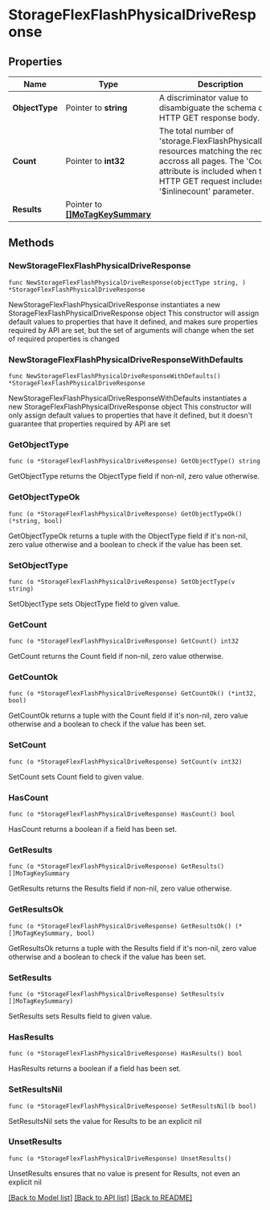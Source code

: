 # StorageFlexFlashPhysicalDriveResponse

## Properties

Name | Type | Description | Notes
------------ | ------------- | ------------- | -------------
**ObjectType** | Pointer to **string** | A discriminator value to disambiguate the schema of a HTTP GET response body. | 
**Count** | Pointer to **int32** | The total number of &#39;storage.FlexFlashPhysicalDrive&#39; resources matching the request, accross all pages. The &#39;Count&#39; attribute is included when the HTTP GET request includes the &#39;$inlinecount&#39; parameter. | [optional] 
**Results** | Pointer to [**[]MoTagKeySummary**](mo.TagKeySummary.md) |  | [optional] 

## Methods

### NewStorageFlexFlashPhysicalDriveResponse

`func NewStorageFlexFlashPhysicalDriveResponse(objectType string, ) *StorageFlexFlashPhysicalDriveResponse`

NewStorageFlexFlashPhysicalDriveResponse instantiates a new StorageFlexFlashPhysicalDriveResponse object
This constructor will assign default values to properties that have it defined,
and makes sure properties required by API are set, but the set of arguments
will change when the set of required properties is changed

### NewStorageFlexFlashPhysicalDriveResponseWithDefaults

`func NewStorageFlexFlashPhysicalDriveResponseWithDefaults() *StorageFlexFlashPhysicalDriveResponse`

NewStorageFlexFlashPhysicalDriveResponseWithDefaults instantiates a new StorageFlexFlashPhysicalDriveResponse object
This constructor will only assign default values to properties that have it defined,
but it doesn't guarantee that properties required by API are set

### GetObjectType

`func (o *StorageFlexFlashPhysicalDriveResponse) GetObjectType() string`

GetObjectType returns the ObjectType field if non-nil, zero value otherwise.

### GetObjectTypeOk

`func (o *StorageFlexFlashPhysicalDriveResponse) GetObjectTypeOk() (*string, bool)`

GetObjectTypeOk returns a tuple with the ObjectType field if it's non-nil, zero value otherwise
and a boolean to check if the value has been set.

### SetObjectType

`func (o *StorageFlexFlashPhysicalDriveResponse) SetObjectType(v string)`

SetObjectType sets ObjectType field to given value.


### GetCount

`func (o *StorageFlexFlashPhysicalDriveResponse) GetCount() int32`

GetCount returns the Count field if non-nil, zero value otherwise.

### GetCountOk

`func (o *StorageFlexFlashPhysicalDriveResponse) GetCountOk() (*int32, bool)`

GetCountOk returns a tuple with the Count field if it's non-nil, zero value otherwise
and a boolean to check if the value has been set.

### SetCount

`func (o *StorageFlexFlashPhysicalDriveResponse) SetCount(v int32)`

SetCount sets Count field to given value.

### HasCount

`func (o *StorageFlexFlashPhysicalDriveResponse) HasCount() bool`

HasCount returns a boolean if a field has been set.

### GetResults

`func (o *StorageFlexFlashPhysicalDriveResponse) GetResults() []MoTagKeySummary`

GetResults returns the Results field if non-nil, zero value otherwise.

### GetResultsOk

`func (o *StorageFlexFlashPhysicalDriveResponse) GetResultsOk() (*[]MoTagKeySummary, bool)`

GetResultsOk returns a tuple with the Results field if it's non-nil, zero value otherwise
and a boolean to check if the value has been set.

### SetResults

`func (o *StorageFlexFlashPhysicalDriveResponse) SetResults(v []MoTagKeySummary)`

SetResults sets Results field to given value.

### HasResults

`func (o *StorageFlexFlashPhysicalDriveResponse) HasResults() bool`

HasResults returns a boolean if a field has been set.

### SetResultsNil

`func (o *StorageFlexFlashPhysicalDriveResponse) SetResultsNil(b bool)`

 SetResultsNil sets the value for Results to be an explicit nil

### UnsetResults
`func (o *StorageFlexFlashPhysicalDriveResponse) UnsetResults()`

UnsetResults ensures that no value is present for Results, not even an explicit nil

[[Back to Model list]](../README.md#documentation-for-models) [[Back to API list]](../README.md#documentation-for-api-endpoints) [[Back to README]](../README.md)


